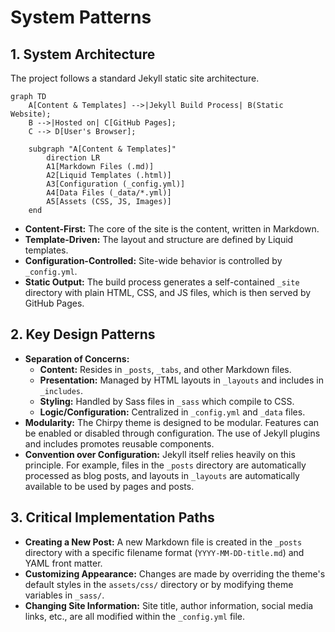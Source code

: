 # System Patterns

## 1. System Architecture

The project follows a standard Jekyll static site architecture.

```mermaid
graph TD
    A[Content & Templates] -->|Jekyll Build Process| B(Static Website);
    B -->|Hosted on| C[GitHub Pages];
    C --> D[User's Browser];

    subgraph "A[Content & Templates]"
        direction LR
        A1[Markdown Files (.md)]
        A2[Liquid Templates (.html)]
        A3[Configuration (_config.yml)]
        A4[Data Files (_data/*.yml)]
        A5[Assets (CSS, JS, Images)]
    end
```

- **Content-First:** The core of the site is the content, written in Markdown.
- **Template-Driven:** The layout and structure are defined by Liquid templates.
- **Configuration-Controlled:** Site-wide behavior is controlled by `_config.yml`.
- **Static Output:** The build process generates a self-contained `_site` directory with plain HTML, CSS, and JS files, which is then served by GitHub Pages.

## 2. Key Design Patterns

- **Separation of Concerns:**
    - **Content:** Resides in `_posts`, `_tabs`, and other Markdown files.
    - **Presentation:** Managed by HTML layouts in `_layouts` and includes in `_includes`.
    - **Styling:** Handled by Sass files in `_sass` which compile to CSS.
    - **Logic/Configuration:** Centralized in `_config.yml` and `_data` files.
- **Modularity:** The Chirpy theme is designed to be modular. Features can be enabled or disabled through configuration. The use of Jekyll plugins and includes promotes reusable components.
- **Convention over Configuration:** Jekyll itself relies heavily on this principle. For example, files in the `_posts` directory are automatically processed as blog posts, and layouts in `_layouts` are automatically available to be used by pages and posts.

## 3. Critical Implementation Paths

- **Creating a New Post:** A new Markdown file is created in the `_posts` directory with a specific filename format (`YYYY-MM-DD-title.md`) and YAML front matter.
- **Customizing Appearance:** Changes are made by overriding the theme's default styles in the `assets/css/` directory or by modifying theme variables in `_sass/`.
- **Changing Site Information:** Site title, author information, social media links, etc., are all modified within the `_config.yml` file.
